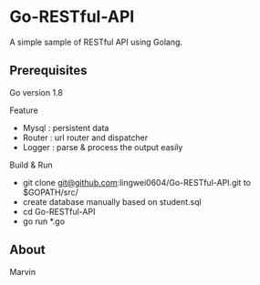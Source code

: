 Go-RESTful-API
=================

A simple sample of RESTful API using Golang.

Prerequisites
--
Go version 1.8

Feature

* Mysql : persistent data
* Router : url router and dispatcher
* Logger : parse & process the output easily

Build & Run

* git clone git@github.com:lingwei0604/Go-RESTful-API.git to $GOPATH/src/
* create database manually based on student.sql
* cd Go-RESTful-API
* go run *.go

About
----
Marvin

